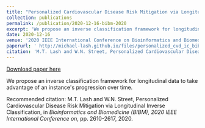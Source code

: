 ```yaml
---
title: "Personalized Cardiovascular Disease Risk Mitigation via Longitudinal Inverse Classification"
collection: publications
permalink: /publication/2020-12-16-bibm-2020
excerpt: 'We propose an inverse classification framework for longitudinal data to take advantage of an instance&apos;s progression over time.'
date: 2020-12-16
venue: '2020 IEEE International Conference on Bioinformatics and Biomedicine (BIBM)'
paperurl: ' http://michael-lash.github.io/files/personalized_cvd_ic_bibm2020.pdf'
citation: 'M.T. Lash and W.N. Street, Personalized Cardiovascular Disease Risk Mitigation via Longitudinal Inverse Classification, in <i>Bioinformatics and Biomedicine (BIBM), 2020 IEEE International Conference on</i>, pp. 2610-2617, 2020.'
---
```


<a href=' http://michael-lash.github.io/files/personalized_cvd_ic_bibm2020.pdf'>Download paper here</a>

We propose an inverse classification framework for longitudinal data to take advantage of an instance&apos;s progression over time.

Recommended citation: M.T. Lash and W.N. Street, Personalized Cardiovascular Disease Risk Mitigation via Longitudinal Inverse Classification, in <i>Bioinformatics and Biomedicine (BIBM), 2020 IEEE International Conference on</i>, pp. 2610-2617, 2020.